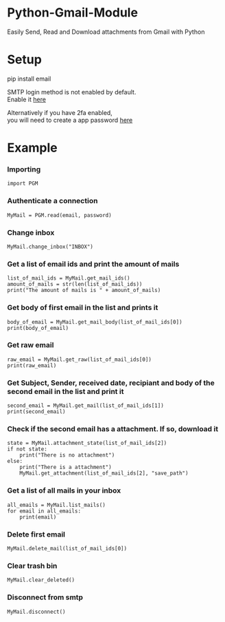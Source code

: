 # Python-Gmail-Module
Easily Send, Read and Download attachments from Gmail with Python  

# Setup  
  
pip install email  
  
SMTP login method is not enabled by default.  
Enable it [here](https://myaccount.google.com/lesssecureapps)  
  
Alternatively if you have 2fa enabled,  
you will need to create a app password [here](https://myaccount.google.com/apppasswords)  
  
# Example

### Importing
```
import PGM
```
### Authenticate a connection
```
MyMail = PGM.read(email, password)
```
### Change inbox
```
MyMail.change_inbox("INBOX")
```

### Get a list of email ids and print the amount of mails
```
list_of_mail_ids = MyMail.get_mail_ids()
amount_of_mails = str(len(list_of_mail_ids))
print("The amount of mails is " + amount_of_mails)
```
### Get body of first email in the list and prints it
```
body_of_email = MyMail.get_mail_body(list_of_mail_ids[0])
print(body_of_email)
```
### Get raw email
```
raw_email = MyMail.get_raw(list_of_mail_ids[0])
print(raw_email)
```
### Get Subject, Sender, received date, recipiant and body of the second email in the list and print it
```
second_email = MyMail.get_mail(list_of_mail_ids[1])
print(second_email)
```
### Check if the second email has a attachment. If so, download it
```
state = MyMail.attachment_state(list_of_mail_ids[2])
if not state:
    print("There is no attachment")
else:
    print("There is a attachment")
    MyMail.get_attachment(list_of_mail_ids[2], "save_path")
```

### Get a list of all mails in your inbox
```
all_emails = MyMail.list_mails()
for email in all_emails:
    print(email)
```
### Delete first email
```
MyMail.delete_mail(list_of_mail_ids[0])
```
### Clear trash bin
```
MyMail.clear_deleted()
```
### Disconnect from smtp
```
MyMail.disconnect()
```
